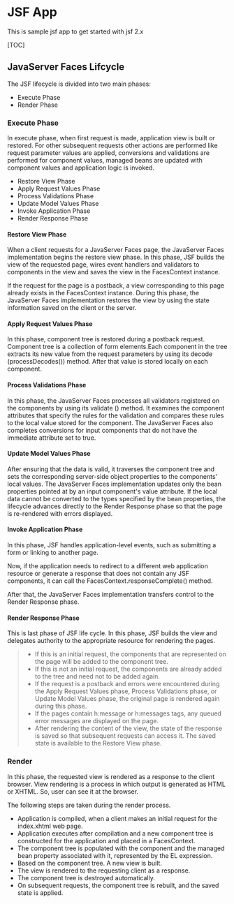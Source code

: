 # JSF App

This is sample jsf app to get started with jsf 2.x

[TOC]

## JavaServer Faces Lifcycle

The JSF lifecycle is divided into two main phases:
- Execute Phase
- Render Phase

### Execute Phase
In execute phase, when first request is made, application view is built or restored. For other subsequent requests other actions are performed like request parameter values are applied, conversions and validations are performed for component values, managed beans are updated with component values and application logic is invoked.

- Restore View Phase
- Apply Request Values Phase
- Process Validations Phase
- Update Model Values Phase
- Invoke Application Phase
- Render Response Phase

#### Restore View Phase

When a client requests for a JavaServer Faces page, the JavaServer Faces implementation begins the restore view phase. In this phase, JSF builds the view of the requested page, wires event handlers and validators to components in the view and saves the view in the FacesContext instance.

If the request for the page is a postback, a view corresponding to this page already exists in the FacesContext instance. During this phase, the JavaServer Faces implementation restores the view by using the state information saved on the client or the server.

#### Apply Request Values Phase

In this phase, component tree is restored during a postback request. Component tree is a collection of form elements.Each component in the tree extracts its new value from the request parameters by using its decode (processDecodes()) method. After that value is stored locally on each component.


#### Process Validations Phase

In this phase, the JavaServer Faces processes all validators registered on the components by using its validate () method. It examines the component attributes that specify the rules for the validation and compares these rules to the local value stored for the component. The JavaServer Faces also completes conversions for input components that do not have the immediate attribute set to true.

#### Update Model Values Phase

After ensuring that the data is valid, it traverses the component tree and sets the corresponding server-side object properties to the components' local values. The JavaServer Faces implementation updates only the bean properties pointed at by an input component's value attribute. If the local data cannot be converted to the types specified by the bean properties, the lifecycle advances directly to the Render Response phase so that the page is re-rendered with errors displayed.

#### Invoke Application Phase

In this phase, JSF handles application-level events, such as submitting a form or linking to another page.

Now, if the application needs to redirect to a different web application resource or generate a response that does not contain any JSF components, it can call the FacesContext.responseComplete() method.

After that, the JavaServer Faces implementation transfers control to the Render Response phase.


#### Render Response Phase

This is last phase of JSF life cycle. In this phase, JSF builds the view and delegates authority to the appropriate resource for rendering the pages.

>- If this is an initial request, the components that are represented on the page will be added to the component tree.
>- If this is not an initial request, the components are already added to the tree and need not to be added again.
>- If the request is a postback and errors were encountered during the Apply Request Values phase, Process Validations phase, or Update Model Values phase, the original page is rendered again during this phase.
>- If the pages contain h:message or h:messages tags, any queued error messages are displayed on the page.
>- After rendering the content of the view, the state of the response is saved so that subsequent requests can access it. The saved state is available to the Restore View phase.

### Render

In this phase, the requested view is rendered as a response to the client browser. View rendering is a process in which output is generated as HTML or XHTML. So, user can see it at the browser.

The following steps are taken during the render process.

- Application is compiled, when a client makes an initial request for the index.xhtml web page.
- Application executes after compilation and a new component tree is constructed for the application and placed in a FacesContext.
- The component tree is populated with the component and the managed bean property associated with it, represented by the EL expression.
- Based on the component tree. A new view is built.
- The view is rendered to the requesting client as a response.
- The component tree is destroyed automatically.
- On subsequent requests, the component tree is rebuilt, and the saved state is applied.
